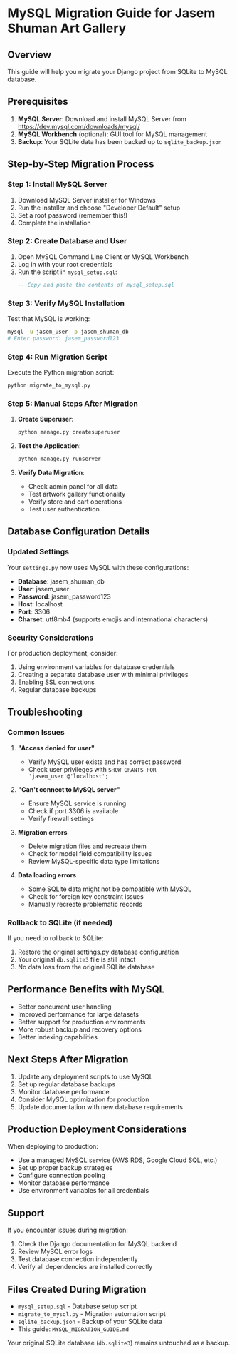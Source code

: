 # MySQL Migration Guide for Jasem Shuman Art Gallery

## Overview
This guide will help you migrate your Django project from SQLite to MySQL database.

## Prerequisites
1. **MySQL Server**: Download and install MySQL Server from https://dev.mysql.com/downloads/mysql/
2. **MySQL Workbench** (optional): GUI tool for MySQL management
3. **Backup**: Your SQLite data has been backed up to `sqlite_backup.json`

## Step-by-Step Migration Process

### Step 1: Install MySQL Server
1. Download MySQL Server installer for Windows
2. Run the installer and choose "Developer Default" setup
3. Set a root password (remember this!)
4. Complete the installation

### Step 2: Create Database and User
1. Open MySQL Command Line Client or MySQL Workbench
2. Log in with your root credentials
3. Run the script in `mysql_setup.sql`:
   ```sql
   -- Copy and paste the contents of mysql_setup.sql
   ```

### Step 3: Verify MySQL Installation
Test that MySQL is working:
```bash
mysql -u jasem_user -p jasem_shuman_db
# Enter password: jasem_password123
```

### Step 4: Run Migration Script
Execute the Python migration script:
```bash
python migrate_to_mysql.py
```

### Step 5: Manual Steps After Migration
1. **Create Superuser**:
   ```bash
   python manage.py createsuperuser
   ```

2. **Test the Application**:
   ```bash
   python manage.py runserver
   ```

3. **Verify Data Migration**:
   - Check admin panel for all data
   - Test artwork gallery functionality
   - Verify store and cart operations
   - Test user authentication

## Database Configuration Details

### Updated Settings
Your `settings.py` now uses MySQL with these configurations:
- **Database**: jasem_shuman_db
- **User**: jasem_user
- **Password**: jasem_password123
- **Host**: localhost
- **Port**: 3306
- **Charset**: utf8mb4 (supports emojis and international characters)

### Security Considerations
For production deployment, consider:
1. Using environment variables for database credentials
2. Creating a separate database user with minimal privileges
3. Enabling SSL connections
4. Regular database backups

## Troubleshooting

### Common Issues

1. **"Access denied for user"**
   - Verify MySQL user exists and has correct password
   - Check user privileges with `SHOW GRANTS FOR 'jasem_user'@'localhost';`

2. **"Can't connect to MySQL server"**
   - Ensure MySQL service is running
   - Check if port 3306 is available
   - Verify firewall settings

3. **Migration errors**
   - Delete migration files and recreate them
   - Check for model field compatibility issues
   - Review MySQL-specific data type limitations

4. **Data loading errors**
   - Some SQLite data might not be compatible with MySQL
   - Check for foreign key constraint issues
   - Manually recreate problematic records

### Rollback to SQLite (if needed)
If you need to rollback to SQLite:
1. Restore the original settings.py database configuration
2. Your original `db.sqlite3` file is still intact
3. No data loss from the original SQLite database

## Performance Benefits with MySQL
- Better concurrent user handling
- Improved performance for large datasets
- Better support for production environments
- More robust backup and recovery options
- Better indexing capabilities

## Next Steps After Migration
1. Update any deployment scripts to use MySQL
2. Set up regular database backups
3. Monitor database performance
4. Consider MySQL optimization for production
5. Update documentation with new database requirements

## Production Deployment Considerations
When deploying to production:
- Use a managed MySQL service (AWS RDS, Google Cloud SQL, etc.)
- Set up proper backup strategies
- Configure connection pooling
- Monitor database performance
- Use environment variables for all credentials

## Support
If you encounter issues during migration:
1. Check the Django documentation for MySQL backend
2. Review MySQL error logs
3. Test database connection independently
4. Verify all dependencies are installed correctly

## Files Created During Migration
- `mysql_setup.sql` - Database setup script
- `migrate_to_mysql.py` - Migration automation script
- `sqlite_backup.json` - Backup of your SQLite data
- This guide: `MYSQL_MIGRATION_GUIDE.md`

Your original SQLite database (`db.sqlite3`) remains untouched as a backup.